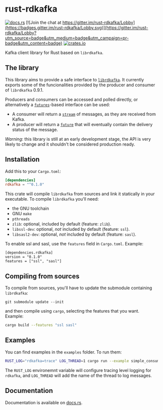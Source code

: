 # rust-rdkafka

[![docs.rs](https://docs.rs/rdkafka/badge.svg)](https://docs.rs/rdkafka/)
[![Join the chat at https://gitter.im/rust-rdkafka/Lobby](https://badges.gitter.im/rust-rdkafka/Lobby.svg)](https://gitter.im/rust-rdkafka/Lobby?utm_source=badge&utm_medium=badge&utm_campaign=pr-badge&utm_content=badge)
[![crates.io](https://img.shields.io/crates/v/rdkafka.svg)](https://crates.io/crates/rdkafka)

Kafka client library for Rust based on `librdkafka`.

## The library
This library aims to provide a safe interface to [`librdkafka`].
It currently exports some of the funcionalities provided by the producer and consumer
of `librdkafka` 0.9.1.

Producers and consumers can be accessed and polled directly, or alternatively
a [`futures`]-based interface can be used:

* A consumer will return a [`stream`] of messages, as they are received from Kafka.
* A producer will return a [`future`] that will eventually contain the delivery
status of the message.

[`librdkafka`]: https://github.com/edenhill/librdkafka
[`futures`]: https://github.com/alexcrichton/futures-rs
[`future`]: https://docs.rs/futures/0.1.3/futures/trait.Future.html
[`stream`]: https://docs.rs/futures/0.1.3/futures/stream/trait.Stream.html

*Warning*: this library is still at an early development stage, the API is very likely
to change and it shouldn't be considered production ready.

## Installation

Add this to your `Cargo.toml`:

```toml
[dependencies]
rdkafka = "^0.1.0"
```

This crate will compile `librdkafka` from sources and link it statically in your
executable. To compile `librdkafka` you'll need:

* the GNU toolchain
* GNU `make`
* `pthreads`
* `zlib`: optional, included by default (feature: `zlib`).
* `libssl-dev`: optional, *not* included by default (feature: `ssl`).
* `libsasl2-dev`: optional, *not* included by default (feature: `sasl`).

To enable ssl and sasl, use the `features` field in `Cargo.toml`. Example:

```
[dependencies.rdkafka]
version = "0.1.0"
features = ["ssl", "sasl"]
```

## Compiling from sources

To compile from sources, you'll have to update the submodule containing `librdkafka`:

```
git submodule update --init
```

and then compile using `cargo`, selecting the features that you want. Example:

```bash
cargo build --features "ssl sasl"
```

## Examples

You can find examples in the `examples` folder. To run them:

```bash
RUST_LOG="rdkafka=trace" LOG_THREAD=1 cargo run --example simple_consumer
```

The `RUST_LOG` environemnt variable will configure tracing level logging for `rdkafka`,
and `LOG_THREAD` will add the name of the thread to log messages.

## Documentation

Documentation is available on [docs.rs](https://docs.rs/rdkafka/).
